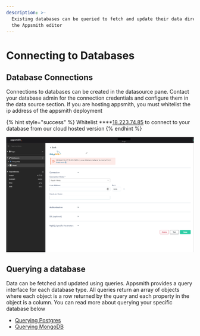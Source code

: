 ```yaml
---
description: >-
  Existing databases can be queried to fetch and update their data directly from
  the Appsmith editor
---
```


# Connecting to Databases

## Database Connections

Connections to databases can be created in the datasource pane. Contact your database admin for the connection credentials and configure them in the data source section. If you are hosting appsmith, you must whitelist the ip address of the appsmith deployment

{% hint style="success" %}
Whitelist ****[18.223.74.85](https://us-east-2.console.aws.amazon.com/ec2/v2/home?region=us-east-2#ElasticIpDetails:PublicIp=18.223.74.85) to connect to your database from our cloud hosted version
{% endhint %}

![Click to expand](../../.gitbook/assets/datasource-connection1.png)

## Querying a database

Data can be fetched and updated using queries. Appsmith provides a query interface for each database type. All queries return an array of objects where each object is a row returned by the query and each property in the object is a column. You can read more about querying your specific database below

* [Querying Postgres](querying-postgres.md)
* [Querying MongoDB](querying-mongodb/)

